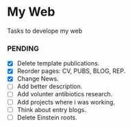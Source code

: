 # My Web

Tasks to develope my web

### PENDING

- [x] Delete template publications.
- [x] Reorder pages: CV, PUBS, BLOG, REP.
- [x] Change News.
- [ ] Add better description.
- [ ] Add volunter antibiotics research.
- [ ] Add projects where i was working. 
- [ ] Think about entry blogs.
- [ ] Delete Einstein roots.